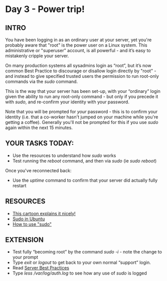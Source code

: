 # Day 3 - Power trip!

## INTRO
You have been logging in as an ordinary user at your server, yet you're probably aware that "root" is the power user on a Linux system. This administrative or "superuser" account, is all powerful - and it’s easy to mistakenly cripple your server. 

On many production systems all sysadmins login as “root”, but it’s now common Best Practice to discourage or disallow login directly by "root" - and instead to give specified trusted users the permission to run root-only commands via the *sudo* command. 

This is the way that your server has been set-up, with your “ordinary” login given the ability to run any root-only command  - but only if you precede it with *sudo*, and re-confirm your identity with your password.

Note that you will be prompted for *your* password - this is to confirm your identity (i.e. that a co-worker hasn't jumped on your machine while you're getting a coffee). Generally you'll not be prompted for this if you use *sudo* again within the next 15 minutes.  

## YOUR TASKS TODAY:
* Use the resources to understand how *sudo* works
* Test running the *reboot* command, and then via *sudo* (ie *sudo reboot*)

Once you've reconnected back:
* Use the *uptime* command to confirm that your server did actually fully restart

## RESOURCES
* [This cartoon explains it nicely!](http://xkcd.com/149/)
* [Sudo in Ubuntu](https://help.ubuntu.com/community/RootSudo)
* [How to use "sudo"](https://www.howtoforge.com/tutorial/sudo-beginners-guide/)

## EXTENSION
* Test fully “becoming root” by the command *sudo -i* - note the change to your prompt 
* Type _exit_ or _logout_ to get back to your own normal “support” login.
* Read [Server Best Practices](http://www.cyberciti.biz/tips/linux-unix-bsd-openssh-server-best-practices.html) 
* Type *less /var/log/auth.log* to see how any use of *sudo* is logged



